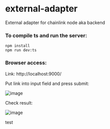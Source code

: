 # external-adapter
External adapter for chainlink node aka backend


### To compile ts and run the server:
```
npm install
npm run dev:ts
```

### Browser access:
Link: http://localhost:9000/

Put link into input field and press submit:

![image](https://user-images.githubusercontent.com/51874367/214381212-deaa8934-56d8-4b62-b314-d0761800a49e.png)

Check result: 

![image](https://user-images.githubusercontent.com/51874367/214381404-d4075793-dd26-4213-8088-a72427bfcb0c.png)

test